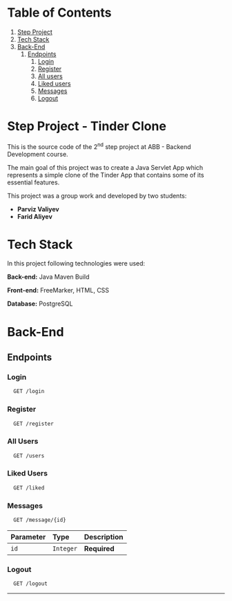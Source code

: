 # Table of Contents

1. [Step Project](#step-project---phonebook-web-application)
2. [Tech Stack](#tech-stack)
   <!-- 1. [User service](#user-service)
        1. [User model](#user-model)
        2. [Skill model](#skill-model)
        3. [UserSkill model](#userskill-model)
    2. [Timestamp service](#timestamp-service) -->
3. [Back-End](#back-end)
    1. [Endpoints](#endpoints)
        1. [Login](#login)
        2. [Register](#register)
        3. [All users](#all-users)
        4. [Liked users](#liked-users)
        5. [Messages](#messages)
        6. [Logout](#logout)


# Step Project - Tinder Clone

This is the source code of the 2<sup>nd</sup> step project at ABB - Backend Development course.

The main goal of this project was to create a Java Servlet App which represents a simple clone of the Tinder App that contains some of its essential features.

This project was a group work and developed by two students:
* __Parviz Valiyev__
* __Farid Aliyev__

# Tech Stack
In this project following technologies were used:

**Back-end:** Java Maven Build

**Front-end:** FreeMarker, HTML, CSS

**Database:** PostgreSQL

# Back-End

## Endpoints

### Login

```bash
  GET /login
```
### Register

```bash
  GET /register
```

### All Users

```bash
  GET /users
```

### Liked Users

```bash
  GET /liked
```

### Messages

```bash
  GET /message/{id}
```

| Parameter | Type      | Description  |
|:----------|:----------|:-------------|
| `id`      | `Integer` | **Required** |


### Logout

```bash
  GET /logout
```
<hr>



